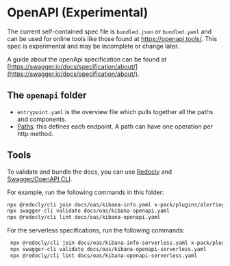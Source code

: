 # OpenAPI (Experimental)

The current self-contained spec file is `bundled.json` or `bundled.yaml` and can be used for online tools like those found at <https://openapi.tools/>.
This spec is experimental and may be incomplete or change later.

A guide about the openApi specification can be found at [https://swagger.io/docs/specification/about/](https://swagger.io/docs/specification/about/).

## The `openapi` folder

* `entrypoint.yaml` is the overview file which pulls together all the paths and components.
* [Paths](paths/README.md): this defines each endpoint.  A path can have one operation per http method.

## Tools

To validate and bundle the docs, you can use [Redocly](https://redocly.com/docs/cli/) and [Swagger/OpenAPI CLI](https://www.npmjs.com/package/swagger-cli).

For example, run the following commands in this folder:

  ```bash
  npx @redocly/cli join docs/oas/kibana-info.yaml x-pack/plugins/alerting/docs/openapi/bundled.yaml x-pack/plugins/actions/docs/openapi/bundled.yaml x-pack/plugins/cases/docs/openapi/bundled.yaml x-pack/plugins/ml/common/openapi/ml_apis.yaml -o docs/oas/kibana-openapi.yaml --prefix-components-with-info-prop title
  npx swagger-cli validate docs/oas/kibana-openapi.yaml
  npx @redocly/cli lint docs/oas/kibana-openapi.yaml
  ```

  For the serverless specifications, run the following commands:

 ```bash
  npx @redocly/cli join docs/oas/kibana-info-serverless.yaml x-pack/plugins/actions/docs/openapi/bundled_serverless.yaml packages/core/saved-objects/docs/openapi/bundled.yaml src/plugins/data_views/docs/openapi/bundled.yaml x-pack/plugins/ml/common/openapi/ml_apis_serverless.yaml -o docs/oas/kibana-openapi-serverless.yaml --prefix-components-with-info-prop title
  npx swagger-cli validate docs/oas/kibana-openapi-serverless.yaml
  npx @redocly/cli lint docs/oas/kibana-openapi-serverless.yaml
  ```